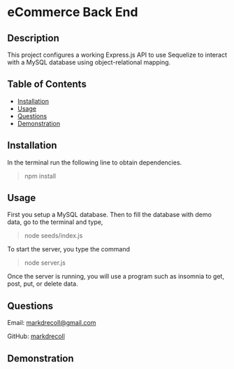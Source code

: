 # eCommerce Back End

## Description

This project configures a working Express.js API to use Sequelize to interact with a MySQL database using object-relational mapping.

## Table of Contents

- [Installation](#Installation)
- [Usage](#Usage)
- [Questions](#Questions)
- [Demonstration](#Demonstration)

## Installation

In the terminal run the following line to obtain dependencies.
>npm install

## Usage

First you setup a MySQL database. Then to fill the database with demo data, go to the terminal and type,
>node seeds/index.js

To start the server, you type the command
>node server.js

Once the server is running, you will use a program such as insomnia to get, post, put, or delete data.

## Questions

Email: markdrecoll@gmail.com

GitHub: [markdrecoll](https://github.com/markdrecoll/)

## Demonstration
